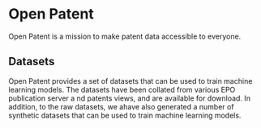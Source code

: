 # Open Patent

Open Patent is a mission to make patent data accessible to everyone.

## Datasets

Open Patent provides a set of datasets that can be used to train machine learning models.  The datasets have been collated from various EPO publication server a
nd patents views, and are available for download.  In addition, to the raw datasets, we ahave also generated a number of synthetic datasets that can be used to train machine learning models.